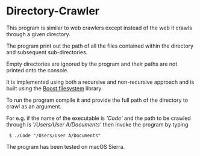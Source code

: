 # Directory-Crawler

This program is similar to web crawlers except instead of the web it crawls through a given directory.

The program print out the path of all the files contained within the directory and subsequent sub-directories.

Empty directories are ignored by the program and their paths are not printed onto the console.

It is implemented using both a recursive and non-recursive approach and is built using the [Boost filesystem](http://www.boost.org/doc/libs/1_63_0/libs/filesystem/doc/index.htm) library.

To run the program compile it and provide the full path of the directory to crawl as an argument.

For e.g. if the name of the executable is _'Code'_ and the path to be crawled through is _'/Users/User A/Documents'_ then invoke the program by typing

     $ ./Code "/Users/User A/Documents"

The program has been tested on macOS Sierra.

